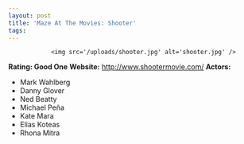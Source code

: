 ```yaml
---
layout: post
title: 'Maze At The Movies: Shooter'
tags:
---
```



                <img src='/uploads/shooter.jpg' alt='shooter.jpg' />
<p><strong>Rating: Good One</strong>
<strong>Website:</strong> <a href="http://www.shootermovie.com/"><a href="http://www.shootermovie.com/">http://www.shootermovie.com/</a></a>
<strong>Actors:</strong></p>
<ul>
    <li>Mark Wahlberg</li>
    <li>Danny Glover</li>
    <li>Ned Beatty</li>
    <li>Michael Pe&ntilde;a</li>
    <li>Kate Mara</li>
    <li>Elias Koteas</li>
    <li>Rhona Mitra</li>
</ul>
